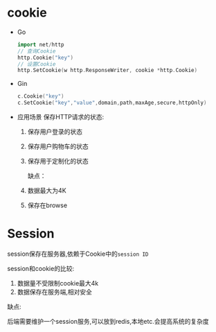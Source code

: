 # cookie

- Go

  ```go
  import net/http
  // 查询Cookie
  http.Cookie("key")
  // 设置Cookie
  http.SetCookie(w http.ResponseWriter, cookie *http.Cookie)
  ```

- Gin

  ```go
  c.Cookie("key")
  c.SetCookie("key","value",domain,path,maxAge,secure,httpOnly)
  ```

- 应用场景
    保存HTTP请求的状态:
	
	1.  保存用户登录的状态
	
	2.  保存用户购物车的状态
	
	3.  保存用于定制化的状态
	
	    缺点：
	
	4. 数据最大为4K
	
	5. 保存在browse

# Session

session保存在服务器,依赖于Cookie中的`session ID`

session和cookie的比较:

1. 数据量不受限制cookie最大4k
2. 数据保存在服务端,相对安全

缺点:

后端需要维护一个session服务,可以放到redis,本地etc.会提高系统的复杂度 